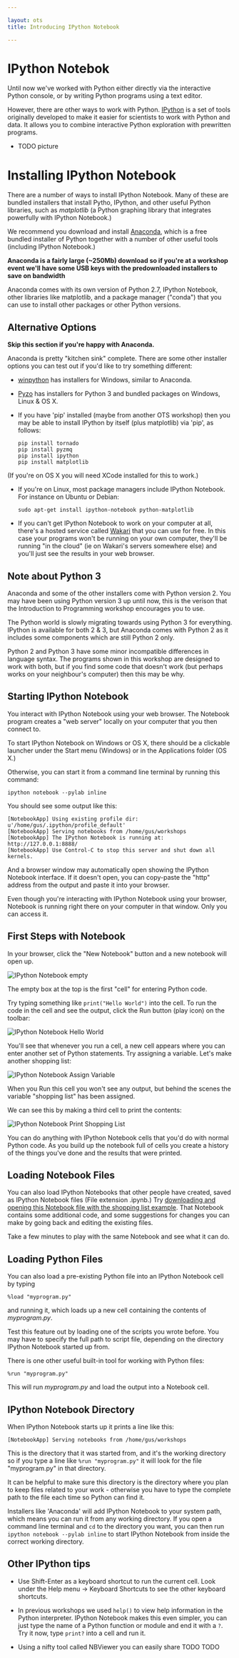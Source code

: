 ```yaml
---

layout: ots
title: Introducing IPython Notebook

---
```


# IPython Notebok

Until now we've worked with Python either directly via the interactive Python console, or by writing Python programs using a text
editor.

However, there are other ways to work with Python. [IPython](http://ipython.org/) is a set of tools originally developed to make it easier for scientists to work with Python and data. It allows you to combine interactive Python exploration with prewritten programs.

* TODO picture

# Installing IPython Notebook

There are a number of ways to install IPython Notebook. Many of these are bundled installers that install Pytho, IPython, and other useful Python libraries, such as *matplotlib* (a Python graphing library that integrates powerfully with IPython Notebook.)

We recommend you download and install [Anaconda](http://continuum.io/downloads.html), which is a free bundled installer of Python together with a number of other useful tools (including IPython Notebook.)

**Anaconda is a fairly large (~250Mb) download so if you're at a workshop event we'll have some USB keys with the predownloaded installers to save on bandwidth**

Anaconda comes with its own version of Python 2.7, IPython Notebook, other libraries like matplotlib, and a package manager ("conda") that you can use to install other packages or other Python versions.

## Alternative Options

**Skip this section if you're happy with Anaconda.**

Anaconda is pretty "kitchen sink" complete. There are some other installer options you can test out if you'd like to try something different:

* [winpython](http://code.google.com/p/winpython/) has installers for Windows, similar to Anaconda.

* [Pyzo](http://www.pyzo.org/downloads.html) has installers for Python 3 and bundled packages on Windows, Linux & OS X.

* If you have 'pip' installed (maybe from another OTS workshop) then you may be able to install IPython by itself (plus matplotlib) via 'pip', as follows:

      pip install tornado
      pip install pyzmq
      pip install ipython
      pip install matplotlib

(If you're on OS X you will need XCode installed for this to work.)

* If you're on Linux, most package managers include IPython Notebook. For instance on Ubuntu or Debian:

      sudo apt-get install ipython-notebook python-matplotlib

* If you can't get IPython Notebook to work on your computer at all, there's a hosted service called [Wakari](https://www.wakari.io/) that you can use for free. In this case your programs won't be running on your own computer, they'll be running "in the cloud" (ie on Wakari's servers somewhere else) and you'll just see the results in your web browser.

## Note about Python 3

Anaconda and some of the other installers come with Python version 2. You may have been using Python version 3 up until now, this is the verison that the Introduction to Programming workshop encourages you to use.

The Python world is slowly migrating towards using Python 3 for everything. IPython is available for both 2 & 3, but Anaconda comes with Python 2 as it includes some components which are still Python 2 only.

Python 2 and Python 3 have some minor incompatible differences in language syntax. The programs shown in this workshop are designed to work with both, but if you find some code that doesn't work (but perhaps works on your neighbour's computer) then this may be why.


## Starting IPython Notebook

You interact with IPython Notebook using your web browser. The Notebook program creates a "web server" locally on your computer that you then connect to.

To start IPython Notebook on Windows or OS X, there should be a clickable launcher under the Start menu (Windows) or in the Applications folder (OS X.)

Otherwise, you can start it from a command line terminal by running this command:

    ipython notebook --pylab inline
    
You should see some output like this:

    [NotebookApp] Using existing profile dir: u'/home/gus/.ipython/profile_default'
    [NotebookApp] Serving notebooks from /home/gus/workshops
    [NotebookApp] The IPython Notebook is running at: http://127.0.0.1:8888/
    [NotebookApp] Use Control-C to stop this server and shut down all kernels.

And a browser window may automatically open showing the IPython Notebook interface. If it doesn't open, you can copy-paste the "http" address from the output and paste it into your browser.

Even though you're interacting with IPython Notebook using your browser, Notebook is running right there on your computer in that window. Only you can access it.


## First Steps with Notebook

In your browser, click the "New Notebook" button and a new notebook will open up.

<img src="../images/ipython_notebook.png" alt="IPython Notebook empty">
</img>

The empty box at the top is the first "cell" for entering Python code.

Try typing something like `print("Hello World")` into the cell. To run the code in the cell and see the output, click the Run button (play icon) on the toolbar:

<img src="../images/notebook_hello_world.png" alt="IPython Notebook Hello World">
</img>

You'll see that whenever you run a cell, a new cell appears where you can enter another set of Python statements. Try assigning a variable. Let's make another shopping list:

<img src="../images/assign_shopping_list.png" alt="IPython Notebook Assign Variable">
</img>

When you Run this cell you won't see any output, but behind the scenes the variable "shopping list" has been assigned.

We can see this by making a third cell to print the contents:

<img src="../images/print_shopping_list.png" alt="IPython Notebook Print Shopping List">
</img>

You can do anything with IPython Notebook cells that you'd do with normal Python code. As you build up the notebook full of cells you create a history of the things you've done and the results that were printed.

## Loading Notebook Files

You can also load IPython Notebooks that other people have created, saved as IPython Notebook files (File extension .ipynb.) Try [downloading and opening this Notebook file with the shopping list example](../files/shopping_list.ipynb). That Notebook contains some additional code, and some suggestions for changes you can make by going back and editing the existing files.

Take a few minutes to play with the same Notebook and see what it can do.

## Loading Python Files

You can also load a pre-existing Python file into an IPython Notebook cell by typing

    %load "myprogram.py"

and running it, which loads up a new cell containing the contents of *myprogram.py*.

Test this feature out by loading one of the scripts you wrote before. You may have to specify the full path to script file, depending on the directory IPython Notebook started up from.

There is one other useful built-in tool for working with Python files:

    %run "myprogram.py"

This will run *myprogram.py* and load the output into a Notebook cell.

## IPython Notebook Directory

When IPython Notebook starts up it prints a line like this:

    [NotebookApp] Serving notebooks from /home/gus/workshops

This is the directory that it was started from, and it's the working directory so if you type a line like `%run "myprogram.py"` it will look for the file "myprogram.py" in that directory.

It can be helpful to make sure this directory is the directory where you plan to keep files related to your work - otherwise you have to type the complete path to the file each time so Python can find it.

Installers like 'Anaconda' will add IPython Notebook to your system path, which means you can run it from any working directory. If you open a command line terminal and `cd` to the directory you want, you can then run `ipython notebook --pylab inline` to start IPython Notebook from inside the correct working directory.

## Other IPython tips

* Use Shift-Enter as a keyboard shortcut to run the current cell. Look under the Help menu -> Keyboard Shortcuts to see the other keyboard shortcuts.

* In previous workshops we used `help()` to view help information in the Python interpreter. IPython Notebook makes this even simpler, you can just type the name of a Python function or module and end it with a `?`. Try it now, type `print?` into a cell and run it.

* Using a nifty tool called NBViewer you can easily share  TODO TODO





